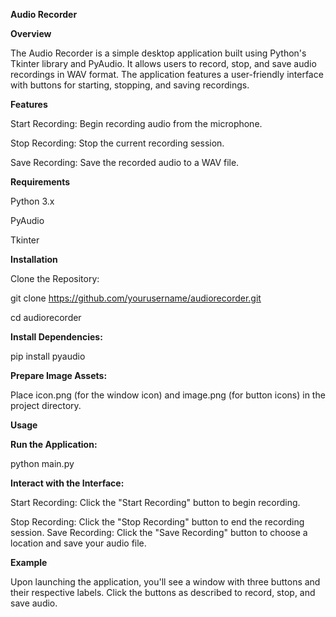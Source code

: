 **Audio Recorder**

**Overview**

The Audio Recorder is a simple desktop application built using Python's Tkinter library and PyAudio. It allows users to record, stop, and save audio recordings in WAV format. The application features a user-friendly interface with buttons for starting, stopping, and saving recordings.

**Features**

Start Recording: Begin recording audio from the microphone.

Stop Recording: Stop the current recording session.

Save Recording: Save the recorded audio to a WAV file.

**Requirements**

Python 3.x

PyAudio

Tkinter

**Installation**

Clone the Repository:

git clone https://github.com/yourusername/audiorecorder.git

cd audiorecorder

**Install Dependencies:**

pip install pyaudio

**Prepare Image Assets:**

Place icon.png (for the window icon) and image.png (for button icons) in the project directory.

**Usage**

**Run the Application:**

python main.py

**Interact with the Interface:**

Start Recording: Click the "Start Recording" button to begin recording.

Stop Recording: Click the "Stop Recording" button to end the recording session.
Save Recording: Click the "Save Recording" button to choose a location and save your audio file.

**Example**

Upon launching the application, you'll see a window with three buttons and their respective labels. Click the buttons as described to record, stop, and save audio.
